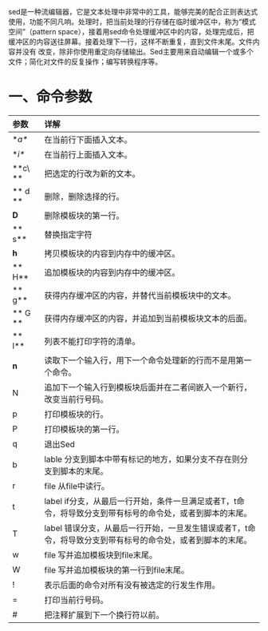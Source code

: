 sed是一种流编辑器，它是文本处理中非常中的工具，能够完美的配合正则表达式使用，功能不同凡响。处理时，把当前处理的行存储在临时缓冲区中，称为“模式空间”（pattern space），接着用sed命令处理缓冲区中的内容，处理完成后，把缓冲区的内容送往屏幕。接着处理下一行，这样不断重复，直到文件末尾。文件内容并没有 改变，除非你使用重定向存储输出。Sed主要用来自动编辑一个或多个文件；简化对文件的反复操作；编写转换程序等。

# 一、命令参数

| 参数 | 详解 |
| :--- | :--- |
| **a\** | 在当前行下面插入文本。 |
| **i\** | 在当前行上面插入文本。 |
| **c\ ** | 把选定的行改为新的文本。 |
| ** d ** | 删除，删除选择的行。 |
| **D** | 删除模板块的第一行。 |
| ** s** | 替换指定字符  |
| **h** | 拷贝模板块的内容到内存中的缓冲区。 |
| ** H**  | 追加模板块的内容到内存中的缓冲区。 |
| ** g** | 获得内存缓冲区的内容，并替代当前模板块中的文本。 |
| ** G ** | 获得内存缓冲区的内容，并追加到当前模板块文本的后面。 |
| ** l** | 列表不能打印字符的清单。 |
| **n** | 读取下一个输入行，用下一个命令处理新的行而不是用第一个命令。 |
| N  | 追加下一个输入行到模板块后面并在二者间嵌入一个新行，改变当前行号码。 |
|  p  |  打印模板块的行。 |
| P | 打印模板块的第一行。 |
|  q | 退出Sed |
| b  | lable 分支到脚本中带有标记的地方，如果分支不存在则分支到脚本的末尾。 |
| r | file 从file中读行。 |
|  t | label if分支，从最后一行开始，条件一旦满足或者T，t命令，将导致分支到带有标号的命令处，或者到脚本的末尾。 |
|   T | label 错误分支，从最后一行开始，一旦发生错误或者T，t命令，将导致分支到带有标号的命令处，或者到脚本的末尾。 |
| w | file 写并追加模板块到file末尾。 |
| W  | file 写并追加模板块的第一行到file末尾。 |
| ! |  表示后面的命令对所有没有被选定的行发生作用。 |
|    =  |  打印当前行号码。  |
| \#  | 把注释扩展到下一个换行符以前。 |



